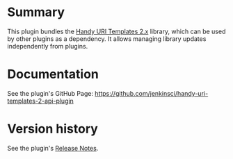  

 

 

# Summary

This plugin bundles the [Handy URI Templates
2.x](https://github.com/damnhandy/Handy-URI-Templates) library, which
can be used by other plugins as a dependency. It allows managing library
updates independently from plugins.

# Documentation

See the plugin's GitHub
Page: <https://github.com/jenkinsci/handy-uri-templates-2-api-plugin>

# Version history

See the plugin's [Release
Notes](https://github.com/jenkinsci/handy-uri-templates-2-api-plugin/blob/master/CHANGELOG.md).
